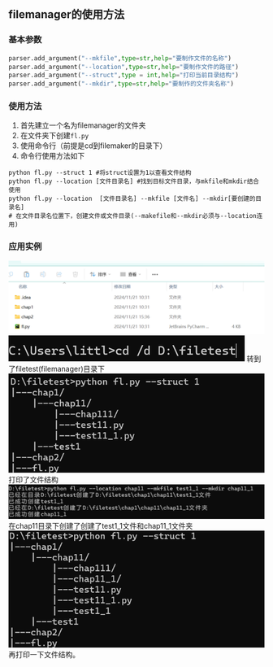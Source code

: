 ## filemanager的使用方法
### 基本参数
```python
parser.add_argument("--mkfile",type=str,help="要制作文件的名称")
parser.add_argument("--location",type=str,help="要制作文件的路径")
parser.add_argument("--struct",type = int,help="打印当前目录结构")
parser.add_argument("--mkdir",type=str,help="要制作的文件夹名称")
```
### 使用方法
1. 首先建立一个名为filemanager的文件夹
2. 在文件夹下创建`fl.py`
3. 使用命令行（前提是cd到filemaker的目录下）
4. 命令行使用方法如下
```shell
python fl.py --struct 1 #将struct设置为1以查看文件结构
python fl.py --location [文件目录名] #找到目标文件目录，与mkfile和mkdir结合使用
python fl.py --location  [文件目录名] --mkfile [文件名] --mkdir[要创建的目录名]
# 在文件目录名位置下，创建文件或文件目录(--makefile和--mkdir必须与--location连用)
```
### 应用实例
![alt text](image.png)
![alt text](<屏幕截图 2024-11-21 160309.png>)
转到了filetest(filemanager)目录下
![alt text](<屏幕截图 2024-11-21 160756.png>)
打印了文件结构
![alt text](<屏幕截图 2024-11-21 161206.png>)
在chap11目录下创建了创建了test1_1文件和chap11_1文件夹
![alt text](<屏幕截图 2024-11-21 161443.png>)
再打印一下文件结构。

